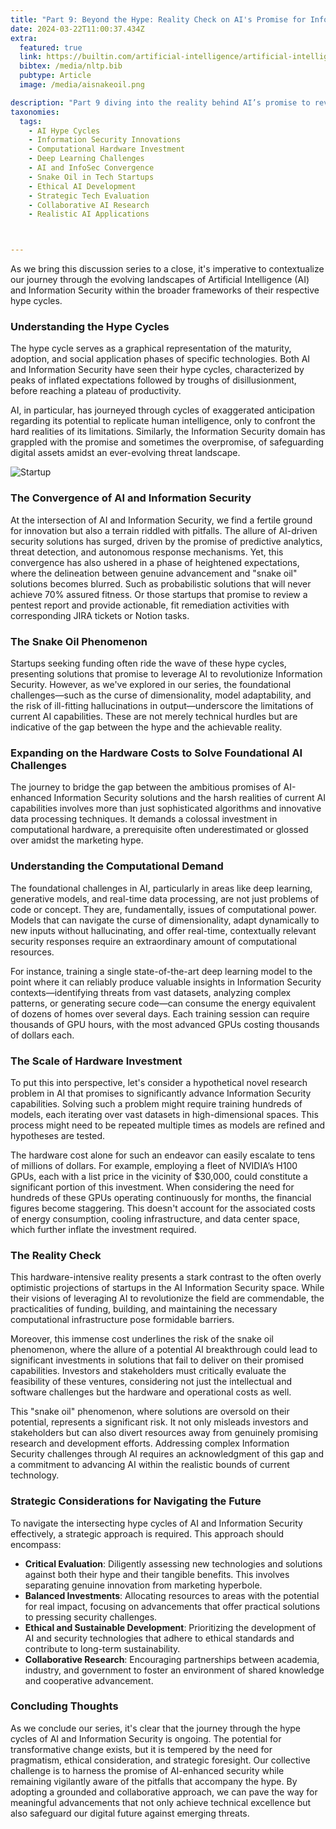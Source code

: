```yaml
---
title: "Part 9: Beyond the Hype: Reality Check on AI's Promise for Information Security"
date: 2024-03-22T11:00:37.434Z
extra:
  featured: true
  link: https://builtin.com/artificial-intelligence/artificial-intelligence-cybersecurity
  bibtex: /media/nltp.bib
  pubtype: Article
  image: /media/aisnakeoil.png

description: "Part 9 diving into the reality behind AI’s promise to revolutionize Information Security, where hype meets hard truths, and the cost of innovation skyrockets. Are we chasing dreams or tangible security solutions?"
taxonomies:
  tags:
    - AI Hype Cycles
    - Information Security Innovations
    - Computational Hardware Investment
    - Deep Learning Challenges
    - AI and InfoSec Convergence
    - Snake Oil in Tech Startups
    - Ethical AI Development
    - Strategic Tech Evaluation
    - Collaborative AI Research
    - Realistic AI Applications



---
```

As we bring this discussion series to a close, it's imperative to contextualize our journey through the evolving landscapes of Artificial Intelligence (AI) and Information Security within the broader frameworks of their respective hype cycles.

### **Understanding the Hype Cycles**

The hype cycle serves as a graphical representation of the maturity, adoption, and social application phases of specific technologies. Both AI and Information Security have seen their hype cycles, characterized by peaks of inflated expectations followed by troughs of disillusionment, before reaching a plateau of productivity.

AI, in particular, has journeyed through cycles of exaggerated anticipation regarding its potential to replicate human intelligence, only to confront the hard realities of its limitations. Similarly, the Information Security domain has grappled with the promise and sometimes the overpromise, of safeguarding digital assets amidst an ever-evolving threat landscape.

![Startup](/media/aicycle.png)

### **The Convergence of AI and Information Security**

At the intersection of AI and Information Security, we find a fertile ground for innovation but also a terrain riddled with pitfalls. The allure of AI-driven security solutions has surged, driven by the promise of predictive analytics, threat detection, and autonomous response mechanisms. Yet, this convergence has also ushered in a phase of heightened expectations, where the delineation between genuine advancement and "snake oil" solutions becomes blurred.  Such as probabilistic solutions that will never achieve 70% assured fitness.  Or those startups that promise to review a pentest report and provide actionable, fit remediation activities with corresponding JIRA tickets or Notion tasks.

### **The Snake Oil Phenomenon**

Startups seeking funding often ride the wave of these hype cycles, presenting solutions that promise to leverage AI to revolutionize Information Security. However, as we've explored in our series, the foundational challenges—such as the curse of dimensionality, model adaptability, and the risk of ill-fitting hallucinations in output—underscore the limitations of current AI capabilities. These are not merely technical hurdles but are indicative of the gap between the hype and the achievable reality.

### **Expanding on the Hardware Costs to Solve Foundational AI Challenges**

The journey to bridge the gap between the ambitious promises of AI-enhanced Information Security solutions and the harsh realities of current AI capabilities involves more than just sophisticated algorithms and innovative data processing techniques. It demands a colossal investment in computational hardware, a prerequisite often underestimated or glossed over amidst the marketing hype.

### Understanding the Computational Demand

The foundational challenges in AI, particularly in areas like deep learning, generative models, and real-time data processing, are not just problems of code or concept. They are, fundamentally, issues of computational power. Models that can navigate the curse of dimensionality, adapt dynamically to new inputs without hallucinating, and offer real-time, contextually relevant security responses require an extraordinary amount of computational resources.

For instance, training a single state-of-the-art deep learning model to the point where it can reliably produce valuable insights in Information Security contexts—identifying threats from vast datasets, analyzing complex patterns, or generating secure code—can consume the energy equivalent of dozens of homes over several days. Each training session can require thousands of GPU hours, with the most advanced GPUs costing thousands of dollars each.

### The Scale of Hardware Investment

To put this into perspective, let's consider a hypothetical novel research problem in AI that promises to significantly advance Information Security capabilities. Solving such a problem might require training hundreds of models, each iterating over vast datasets in high-dimensional spaces. This process might need to be repeated multiple times as models are refined and hypotheses are tested.

The hardware cost alone for such an endeavor can easily escalate to tens of millions of dollars. For example, employing a fleet of NVIDIA’s H100 GPUs, each with a list price in the vicinity of $30,000, could constitute a significant portion of this investment. When considering the need for hundreds of these GPUs operating continuously for months, the financial figures become staggering. This doesn't account for the associated costs of energy consumption, cooling infrastructure, and data center space, which further inflate the investment required.

### The Reality Check

This hardware-intensive reality presents a stark contrast to the often overly optimistic projections of startups in the AI Information Security space. While their visions of leveraging AI to revolutionize the field are commendable, the practicalities of funding, building, and maintaining the necessary computational infrastructure pose formidable barriers.

Moreover, this immense cost underlines the risk of the snake oil phenomenon, where the allure of a potential AI breakthrough could lead to significant investments in solutions that fail to deliver on their promised capabilities. Investors and stakeholders must critically evaluate the feasibility of these ventures, considering not just the intellectual and software challenges but the hardware and operational costs as well.

This "snake oil" phenomenon, where solutions are oversold on their potential, represents a significant risk. It not only misleads investors and stakeholders but can also divert resources away from genuinely promising research and development efforts. Addressing complex Information Security challenges through AI requires an acknowledgment of this gap and a commitment to advancing AI within the realistic bounds of current technology.

### **Strategic Considerations for Navigating the Future**

To navigate the intersecting hype cycles of AI and Information Security effectively, a strategic approach is required. This approach should encompass:

- **Critical Evaluation**: Diligently assessing new technologies and solutions against both their hype and their tangible benefits. This involves separating genuine innovation from marketing hyperbole.
- **Balanced Investments**: Allocating resources to areas with the potential for real impact, focusing on advancements that offer practical solutions to pressing security challenges.
- **Ethical and Sustainable Development**: Prioritizing the development of AI and security technologies that adhere to ethical standards and contribute to long-term sustainability.
- **Collaborative Research**: Encouraging partnerships between academia, industry, and government to foster an environment of shared knowledge and cooperative advancement.

### **Concluding Thoughts**

As we conclude our series, it's clear that the journey through the hype cycles of AI and Information Security is ongoing. The potential for transformative change exists, but it is tempered by the need for pragmatism, ethical consideration, and strategic foresight. Our collective challenge is to harness the promise of AI-enhanced security while remaining vigilantly aware of the pitfalls that accompany the hype. By adopting a grounded and collaborative approach, we can pave the way for meaningful advancements that not only achieve technical excellence but also safeguard our digital future against emerging threats.

